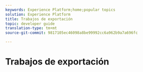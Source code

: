 ```yaml
---
keywords: Experience Platform;home;popular topics
solution: Experience Platform
title: Trabajos de exportación
topic: developer guide
translation-type: tm+mt
source-git-commit: 9817105ec46098a8be99992cc6a962b9a7a696fc

---
```



# Trabajos de exportación

